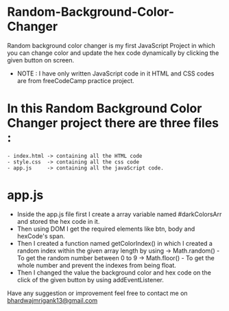 # Random-Background-Color-Changer
Random background color changer is my first JavaScript Project in which you can change color and update the hex code dynamically by clicking the given button on screen.
* NOTE : I have only written JavaScript code in it HTML and CSS codes are from freeCodeCamp practice project.
# In this Random Background Color Changer project there are three files :
    - index.html -> containing all the HTML code
    - style.css  -> containing all the css code
    - app.js     -> containing all the javaScript code.

# app.js
- Inside the app.js file first I create a array variable named #darkColorsArr and stored the hex code in it.
- Then using DOM I get the required elements like btn, body and hexCode's span.
- Then I created a function named getColorIndex() in which I created a random index within the given array length by using
    -> Math.random() - To get the random number between 0 to 9
    -> Math.floor() - To get the whole number and prevent the indexes from being float.
- Then I changed the value the background color and hex code on the click of the given button by using addEventListener.

Have any suggestion or improvement feel free to contact me on bhardwajmrigank13@gmail.com
